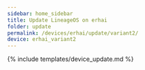 ```yaml
---
sidebar: home_sidebar
title: Update LineageOS on erhai
folder: update
permalink: /devices/erhai/update/variant2/
device: erhai_variant2
---
```

{% include templates/device_update.md %}
